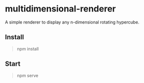 # multidimensional-renderer

A simple renderer to display any n-dimensional rotating hypercube.

## Install
> npm install

## Start
> npm serve
